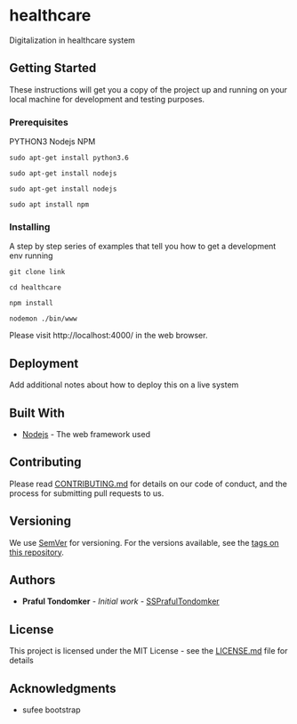 # healthcare

Digitalization in healthcare system

## Getting Started

These instructions will get you a copy of the project up and running on your local machine for development and testing purposes. 

### Prerequisites

PYTHON3
Nodejs
NPM

```
sudo apt-get install python3.6
```
```
sudo apt-get install nodejs
```
```
sudo apt-get install nodejs
```
```
sudo apt install npm
```
### Installing

A step by step series of examples that tell you how to get a development env running


```
git clone link
```
```
cd healthcare
```
```
npm install
```
```
nodemon ./bin/www
```

Please visit http://localhost:4000/ in the web browser.


## Deployment

Add additional notes about how to deploy this on a live system

## Built With

* [Nodejs](https://nodejs.org/en/) - The web framework used

## Contributing

Please read [CONTRIBUTING.md]() for details on our code of conduct, and the process for submitting pull requests to us.

## Versioning

We use [SemVer](http://semver.org/) for versioning. For the versions available, see the [tags on this repository](https://github.com/your/project/tags). 

## Authors

* **Praful Tondomker** - *Initial work* - [SSPrafulTondomker](https://github.com/SSPrafulTondomker)

## License

This project is licensed under the MIT License - see the [LICENSE.md](LICENSE.md) file for details

## Acknowledgments

* sufee bootstrap
